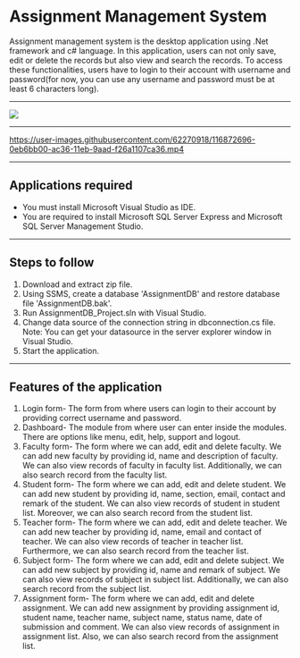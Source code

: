 # Assignment Management System

Assignment management system is the desktop application using .Net framework and c# language. In this application, users can not only save, edit or delete the records but also view and search the records. To access these functionalities, users have to login to their account with username and password(for now, you can use any username and password must be at least 6 characters long). 

---

![](login.PNG)

---

https://user-images.githubusercontent.com/62270918/116872696-0eb6bb00-ac36-11eb-9aad-f26a1107ca36.mp4

---

## Applications required

- You must install Microsoft Visual Studio as IDE.
- You are required to install Microsoft SQL Server Express and Microsoft SQL Server Management Studio.

---

## Steps to follow

1. Download and extract zip file.
2. Using SSMS, create a database 'AssignmentDB' and restore database file 'AssignmentDB.bak'.
3. Run AssignmentDB_Project.sln with Visual Studio.
4. Change data source of the connection string in dbconnection.cs file.
Note: You can get your datasource in the server explorer window in Visual Studio.
5. Start the application.

---

## Features of the application

1. Login form- The form from where users can login to their account by providing correct username and password.
2. Dashboard- The module from where user can enter inside the modules. There are options like menu, edit, help, support and logout.
3. Faculty form- The form where we can add, edit and delete faculty. We can add new faculty by providing id, name and description of faculty. We can also view records of faculty in faculty list. Additionally, we can also search record from the faculty list.
4. Student form- The form where we can add, edit and delete student. We can add new student by providing id, name, section, email, contact and remark of the student. We can also view records of student in student list. Moreover, we can also search record from the student list.
5. Teacher form- The form where we can add, edit and delete teacher. We can add new teacher by providing id, name, email and contact of teacher. We can also view records of teacher in teacher list. Furthermore, we can also search record from the teacher list.
6. Subject form- The form where we can add, edit and delete subject. We can add new subject by providing id, name and remark of subject. We can also view records of subject in subject list. Additionally, we can also search record from the subject list.
7. Assignment form- The form where we can add, edit and delete assignment. We can add new assignment by providing assignment id, student name, teacher name, subject name, status name, date of submission and comment. We can also view records of assignment in assignment list. Also, we can also search record from the assignment list. 
